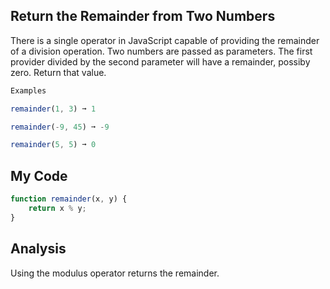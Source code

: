 ## Return the Remainder from Two Numbers

There is a single operator in JavaScript capable of providing the remainder of a division operation. Two numbers are passed as parameters. The first provider divided by the second parameter will have a remainder, possiby zero. Return that value.
```js
Examples

remainder(1, 3) ➞ 1

remainder(-9, 45) ➞ -9

remainder(5, 5) ➞ 0
```

## My Code
```js
function remainder(x, y) {
	return x % y;
}
```

## Analysis
Using the modulus operator returns the remainder.

